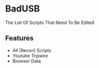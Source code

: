 
# BadUSB

The List Of Scripts That Need To Be Edited


## Features

- All [Recon] Scripts
- Youtube Tripwire
- Browser Data
